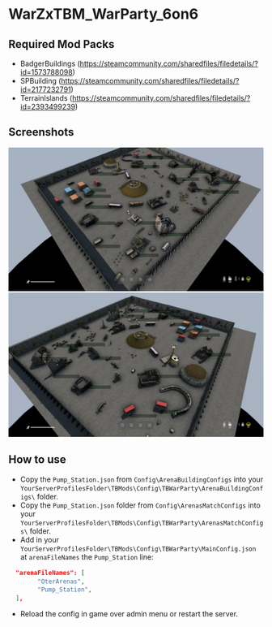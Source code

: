 # WarZxTBM_WarParty_6on6

## Required Mod Packs
- BadgerBuildings (https://steamcommunity.com/sharedfiles/filedetails/?id=1573788098)
- SPBuilding (https://steamcommunity.com/sharedfiles/filedetails/?id=2177232791)
- TerrainIslands (https://steamcommunity.com/sharedfiles/filedetails/?id=2393499239)

## Screenshots

<img src="./images/Pump_Station_1.jpg" alt="Cherno" width="512"/>
<img src="./images/Pump_Station_2.jpg" alt="Cherno" width="512"/>

## How to use
- Copy the `Pump_Station.json` from `Config\ArenaBuildingConfigs` into your `YourServerProfilesFolder\TBMods\Config\TBWarParty\ArenaBuildingConfigs\` folder.
- Copy the `Pump_Station.json` folder from `Config\ArenasMatchConfigs` into your `YourServerProfilesFolder\TBMods\Config\TBWarParty\ArenasMatchConfigs\` folder.
- Add in your `YourServerProfilesFolder\TBMods\Config\TBWarParty\MainConfig.json` at `arenaFileNames` the `Pump_Station` line:
```json
  "arenaFileNames": [
        "OterArenas",
        "Pump_Station",
  ],
```
- Reload the config in game over admin menu or restart the server.